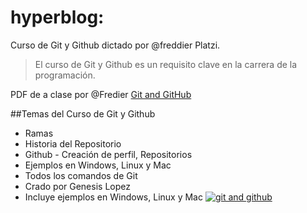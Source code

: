 # hyperblog:
Curso de Git y Github dictado por @freddier Platzi.

>El curso de Git y Github es un requisito clave en la carrera de la programación.

PDF de a clase por @Fredier
[Git and GitHub](http://https://static.platzi.com/media/public/uploads/git-github_917f1c24-de6d-4d30-99ca-f47214e6ae16.pdf "Git and GitHub")

##Temas del Curso de Git y Github
* Ramas
* Historia del Repositorio
* Github - Creación de perfil, Repositorios
* Ejemplos en Windows, Linux y Mac
* Todos los comandos de Git
* Crado por Genesis Lopez
* Incluye ejemplos en Windows, Linux y Mac
[![git and github](https://camo.githubusercontent.com/38f113b96a368dfb7f634d2f2da97e7b8c748042d2a284b97c3fad048bb3ff55/68747470733a2f2f6d69726f2e6d656469756d2e636f6d2f6d61782f323733322f312a6d74736b3366515f4252656d466964686b656c3364412e706e67 "git and github")](https://camo.githubusercontent.com/38f113b96a368dfb7f634d2f2da97e7b8c748042d2a284b97c3fad048bb3ff55/68747470733a2f2f6d69726f2e6d656469756d2e636f6d2f6d61782f323733322f312a6d74736b3366515f4252656d466964686b656c3364412e706e67 "git and github")
